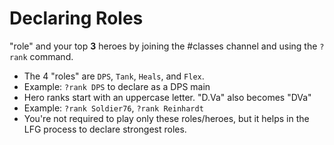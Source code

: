 # Declaring Roles

"role" and your top **3** heroes by joining the #classes channel and using the `?rank` command.
  - The 4 "roles" are `DPS`, `Tank`, `Heals`, and `Flex`.
  - Example: `?rank DPS` to declare as a DPS main
  - Hero ranks start with an uppercase letter. "D.Va" also becomes "DVa"
  - Example: `?rank Soldier76`, `?rank Reinhardt`
- You're not required to play only these roles/heroes, but it helps in the LFG process to declare strongest roles.
